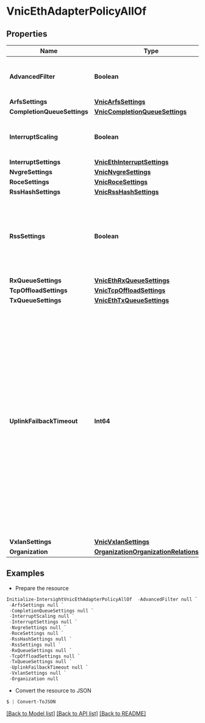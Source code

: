 # VnicEthAdapterPolicyAllOf
## Properties

Name | Type | Description | Notes
------------ | ------------- | ------------- | -------------
**AdvancedFilter** | **Boolean** | Enables advanced filtering on the interface. | [optional] 
**ArfsSettings** | [**VnicArfsSettings**](VnicArfsSettings.md) |  | [optional] 
**CompletionQueueSettings** | [**VnicCompletionQueueSettings**](VnicCompletionQueueSettings.md) |  | [optional] 
**InterruptScaling** | **Boolean** | Enables Interrupt Scaling on the interface. | [optional] 
**InterruptSettings** | [**VnicEthInterruptSettings**](VnicEthInterruptSettings.md) |  | [optional] 
**NvgreSettings** | [**VnicNvgreSettings**](VnicNvgreSettings.md) |  | [optional] 
**RoceSettings** | [**VnicRoceSettings**](VnicRoceSettings.md) |  | [optional] 
**RssHashSettings** | [**VnicRssHashSettings**](VnicRssHashSettings.md) |  | [optional] 
**RssSettings** | **Boolean** | Receive Side Scaling allows the incoming traffic to be spread across multiple CPU cores. | [optional] 
**RxQueueSettings** | [**VnicEthRxQueueSettings**](VnicEthRxQueueSettings.md) |  | [optional] 
**TcpOffloadSettings** | [**VnicTcpOffloadSettings**](VnicTcpOffloadSettings.md) |  | [optional] 
**TxQueueSettings** | [**VnicEthTxQueueSettings**](VnicEthTxQueueSettings.md) |  | [optional] 
**UplinkFailbackTimeout** | **Int64** | Uplink Failback Timeout in seconds when uplink failover is enabled for a vNIC. After a vNIC has started using its secondary interface, this setting controls how long the primary interface must be available before the system resumes using the primary interface for the vNIC. | [optional] 
**VxlanSettings** | [**VnicVxlanSettings**](VnicVxlanSettings.md) |  | [optional] 
**Organization** | [**OrganizationOrganizationRelationship**](OrganizationOrganizationRelationship.md) |  | [optional] 

## Examples

- Prepare the resource
```powershell
Initialize-IntersightVnicEthAdapterPolicyAllOf  -AdvancedFilter null `
 -ArfsSettings null `
 -CompletionQueueSettings null `
 -InterruptScaling null `
 -InterruptSettings null `
 -NvgreSettings null `
 -RoceSettings null `
 -RssHashSettings null `
 -RssSettings null `
 -RxQueueSettings null `
 -TcpOffloadSettings null `
 -TxQueueSettings null `
 -UplinkFailbackTimeout null `
 -VxlanSettings null `
 -Organization null
```

- Convert the resource to JSON
```powershell
$ | Convert-ToJSON
```

[[Back to Model list]](../README.md#documentation-for-models) [[Back to API list]](../README.md#documentation-for-api-endpoints) [[Back to README]](../README.md)

